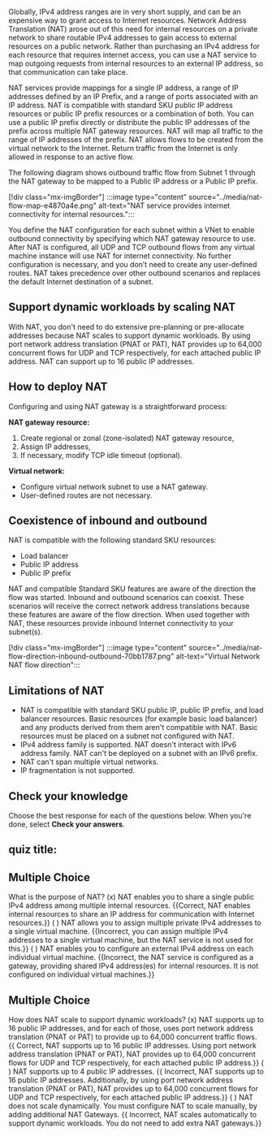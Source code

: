 Globally, IPv4 address ranges are in very short supply, and can be an expensive way to grant access to Internet resources. Network Address Translation (NAT) arose out of this need for internal resources on a private network to share routable IPv4 addresses to gain access to external resources on a public network. Rather than purchasing an IPv4 address for each resource that requires internet access, you can use a NAT service to map outgoing requests from internal resources to an external IP address, so that communication can take place.

NAT services provide mappings for a single IP address, a range of IP addresses defined by an IP Prefix, and a range of ports associated with an IP address. NAT is compatible with standard SKU public IP address resources or public IP prefix resources or a combination of both. You can use a public IP prefix directly or distribute the public IP addresses of the prefix across multiple NAT gateway resources. NAT will map all traffic to the range of IP addresses of the prefix. NAT allows flows to be created from the virtual network to the Internet. Return traffic from the Internet is only allowed in response to an active flow.

The following diagram shows outbound traffic flow from Subnet 1 through the NAT gateway to be mapped to a Public IP address or a Public IP prefix.

\[!div class="mx-imgBorder"\] :::image type="content" source="../media/nat-flow-map-e4870a4e.png" alt-text="NAT service provides internet connectivity for internal resources.":::


You define the NAT configuration for each subnet within a VNet to enable outbound connectivity by specifying which NAT gateway resource to use. After NAT is configured, all UDP and TCP outbound flows from any virtual machine instance will use NAT for internet connectivity. No further configuration is necessary, and you don’t need to create any user-defined routes. NAT takes precedence over other outbound scenarios and replaces the default Internet destination of a subnet.

## Support dynamic workloads by scaling NAT

With NAT, you don't need to do extensive pre-planning or pre-allocate addresses because NAT scales to support dynamic workloads. By using port network address translation (PNAT or PAT), NAT provides up to 64,000 concurrent flows for UDP and TCP respectively, for each attached public IP address. NAT can support up to 16 public IP addresses.

## How to deploy NAT

Configuring and using NAT gateway is a straightforward process:

**NAT gateway resource:**

1.  Create regional or zonal (zone-isolated) NAT gateway resource,
2.  Assign IP addresses,
3.  If necessary, modify TCP idle timeout (optional).

**Virtual network:**

 -  Configure virtual network subnet to use a NAT gateway.
 -  User-defined routes are not necessary.

## Coexistence of inbound and outbound

NAT is compatible with the following standard SKU resources:

 -  Load balancer
 -  Public IP address
 -  Public IP prefix

NAT and compatible Standard SKU features are aware of the direction the flow was started. Inbound and outbound scenarios can coexist. These scenarios will receive the correct network address translations because these features are aware of the flow direction. When used together with NAT, these resources provide inbound Internet connectivity to your subnet(s).

\[!div class="mx-imgBorder"\] :::image type="content" source="../media/nat-flow-direction-inbound-outbound-70bb1787.png" alt-text="Virtual Network NAT flow direction":::


## Limitations of NAT

 -  NAT is compatible with standard SKU public IP, public IP prefix, and load balancer resources. Basic resources (for example basic load balancer) and any products derived from them aren't compatible with NAT. Basic resources must be placed on a subnet not configured with NAT.
 -  IPv4 address family is supported. NAT doesn't interact with IPv6 address family. NAT can't be deployed on a subnet with an IPv6 prefix.
 -  NAT can't span multiple virtual networks.
 -  IP fragmentation is not supported.

## Check your knowledge

Choose the best response for each of the questions below. When you're done, select **Check your answers**.

## quiz title:

## Multiple Choice

What is the purpose of NAT? (x) NAT enables you to share a single public IPv4 address among multiple internal resources. \{\{Correct, NAT enables internal resources to share an IP address for communication with Internet resources.\}\} ( ) NAT allows you to assign multiple private IPv4 addresses to a single virtual machine. \{\{Incorrect, you can assign multiple IPv4 addresses to a single virtual machine, but the NAT service is not used for this.\}\} ( ) NAT enables you to configure an external IPv4 address on each individual virtual machine. \{\{Incorrect, the NAT service is configured as a gateway, providing shared IPv4 address(es) for internal resources. It is not configured on individual virtual machines.\}\}

## Multiple Choice

How does NAT scale to support dynamic workloads? (x) NAT supports up to 16 public IP addresses, and for each of those, uses port network address translation (PNAT or PAT) to provide up to 64,000 concurrent traffic flows. \{\{ Correct, NAT supports up to 16 public IP addresses. Using port network address translation (PNAT or PAT), NAT provides up to 64,000 concurrent flows for UDP and TCP respectively, for each attached public IP address.\}\} ( ) NAT supports up to 4 public IP addresses. \{\{ Incorrect, NAT supports up to 16 public IP addresses. Additionally, by using port network address translation (PNAT or PAT), NAT provides up to 64,000 concurrent flows for UDP and TCP respectively, for each attached public IP address.\}\} ( ) NAT does not scale dynamically. You must configure NAT to scale manually, by adding additional NAT Gateways. \{\{ Incorrect, NAT scales automatically to support dynamic workloads. You do not need to add extra NAT gateways.\}\}
